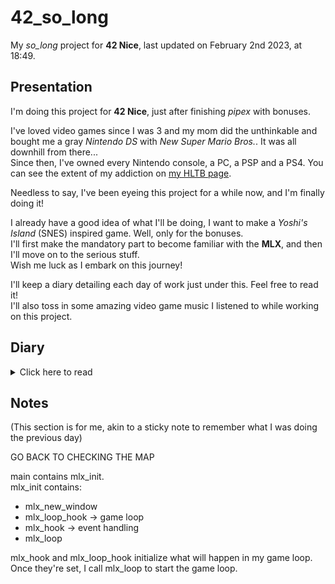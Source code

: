 # 42_so_long

My *so_long* project for **42 Nice**, last updated on February 2nd 2023, at 18:49.

## Presentation

I'm doing this project for **42 Nice**, just after finishing *pipex* with bonuses.

I've loved video games since I was 3 and my mom did the unthinkable and bought me a gray *Nintendo DS* with *New Super Mario Bros.*. It was all downhill from there...  
Since then, I've owned every Nintendo console, a PC, a PSP and a PS4. You can see the extent of my addiction on [my HLTB page].

[my HLTB page]: https://howlongtobeat.com/user/SCOUNDREL

Needless to say, I've been eyeing this project for a while now, and I'm finally doing it!

I already have a good idea of what I'll be doing, I want to make a *Yoshi's Island* (SNES) inspired game. Well, only for the bonuses.  
I'll first make the mandatory part to become familiar with the **MLX**, and then I'll move on to the serious stuff.  
Wish me luck as I embark on this journey!

I'll keep a diary detailing each day of work just under this. Feel free to read it!  
I'll also toss in some amazing video game music I listened to while working on this project.

## Diary

<details>
<summary>Click here to read</summary>

### February 2nd 2023

I just started this project today. I setup a basic Makefile, my work tree and my header files.  
I also imported the MLX and skimmed over its documentation. (btw, thanks to hsmits and jvan-sni for [42 Docs]!)  
I did all the parsing and started on the map checking.  
I also created an error handling system. It took quite some time to figure out but it's gonna save a lot of lines!

[42 Docs]: https://harm-smits.github.io/42docs/libs/minilibx

Here's a [track from *The Binding of Isaac Antibirth Mod*], in honor of my friend bbourret's so_long!

[track from *The Binding of Isaac Antibirth Mod*]: https://youtu.be/LoTXsZ-PcXc

### February 3rd 2023

Today I debugged all the code I wrote yesterday and finished all checking, including the flood fill algorithm for map validity!

Music Kirby forgotten land final boss.

</details>

## Notes

(This section is for me, akin to a sticky note to remember what I was doing the previous day)

GO BACK TO CHECKING THE MAP

main contains mlx_init.  
mlx_init contains:  
- mlx_new_window
- mlx_loop_hook -> game loop
- mlx_hook -> event handling
- mlx_loop

mlx_hook and mlx_loop_hook initialize what will happen in my game loop.  
Once they're set, I call mlx_loop to start the game loop.
